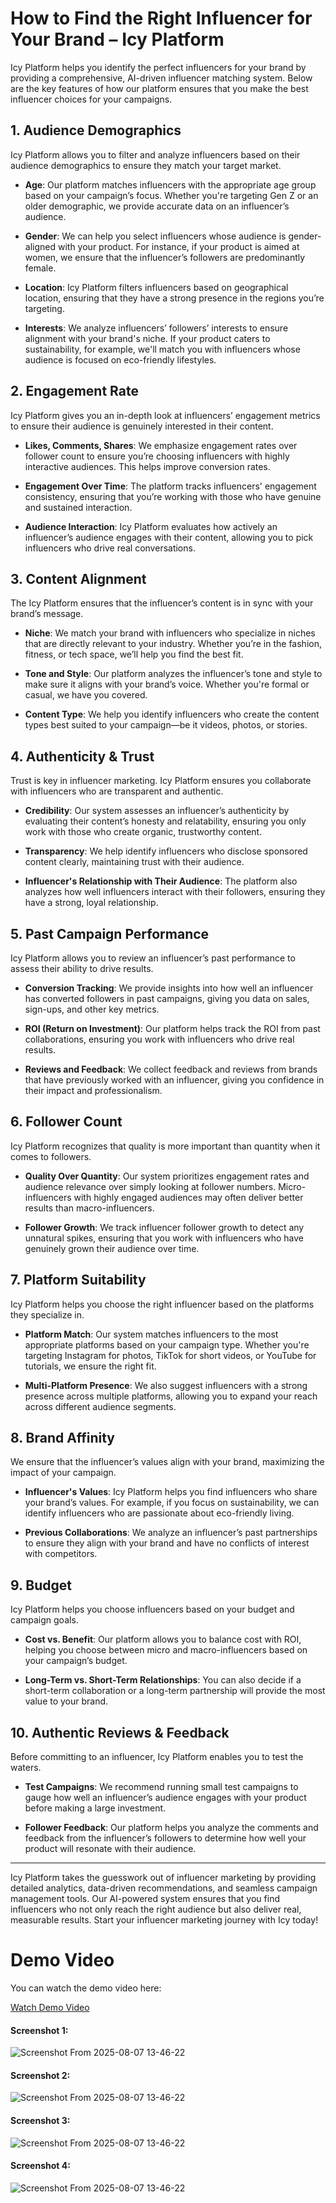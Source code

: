 # How to Find the Right Influencer for Your Brand – Icy Platform

Icy Platform helps you identify the perfect influencers for your brand by providing a comprehensive, AI-driven influencer matching system. Below are the key features of how our platform ensures that you make the best influencer choices for your campaigns.

## 1. Audience Demographics
Icy Platform allows you to filter and analyze influencers based on their audience demographics to ensure they match your target market.

- **Age**: Our platform matches influencers with the appropriate age group based on your campaign’s focus. Whether you're targeting Gen Z or an older demographic, we provide accurate data on an influencer’s audience.
  
- **Gender**: We can help you select influencers whose audience is gender-aligned with your product. For instance, if your product is aimed at women, we ensure that the influencer’s followers are predominantly female.
  
- **Location**: Icy Platform filters influencers based on geographical location, ensuring that they have a strong presence in the regions you’re targeting.
  
- **Interests**: We analyze influencers’ followers’ interests to ensure alignment with your brand's niche. If your product caters to sustainability, for example, we'll match you with influencers whose audience is focused on eco-friendly lifestyles.

## 2. Engagement Rate
Icy Platform gives you an in-depth look at influencers’ engagement metrics to ensure their audience is genuinely interested in their content.

- **Likes, Comments, Shares**: We emphasize engagement rates over follower count to ensure you’re choosing influencers with highly interactive audiences. This helps improve conversion rates.

- **Engagement Over Time**: The platform tracks influencers' engagement consistency, ensuring that you’re working with those who have genuine and sustained interaction.

- **Audience Interaction**: Icy Platform evaluates how actively an influencer’s audience engages with their content, allowing you to pick influencers who drive real conversations.

## 3. Content Alignment
The Icy Platform ensures that the influencer’s content is in sync with your brand’s message.

- **Niche**: We match your brand with influencers who specialize in niches that are directly relevant to your industry. Whether you’re in the fashion, fitness, or tech space, we’ll help you find the best fit.

- **Tone and Style**: Our platform analyzes the influencer’s tone and style to make sure it aligns with your brand’s voice. Whether you're formal or casual, we have you covered.

- **Content Type**: We help you identify influencers who create the content types best suited to your campaign—be it videos, photos, or stories.

## 4. Authenticity & Trust
Trust is key in influencer marketing. Icy Platform ensures you collaborate with influencers who are transparent and authentic.

- **Credibility**: Our system assesses an influencer’s authenticity by evaluating their content’s honesty and relatability, ensuring you only work with those who create organic, trustworthy content.

- **Transparency**: We help identify influencers who disclose sponsored content clearly, maintaining trust with their audience.

- **Influencer's Relationship with Their Audience**: The platform also analyzes how well influencers interact with their followers, ensuring they have a strong, loyal relationship.

## 5. Past Campaign Performance
Icy Platform allows you to review an influencer’s past performance to assess their ability to drive results.

- **Conversion Tracking**: We provide insights into how well an influencer has converted followers in past campaigns, giving you data on sales, sign-ups, and other key metrics.

- **ROI (Return on Investment)**: Our platform helps track the ROI from past collaborations, ensuring you work with influencers who drive real results.

- **Reviews and Feedback**: We collect feedback and reviews from brands that have previously worked with an influencer, giving you confidence in their impact and professionalism.

## 6. Follower Count
Icy Platform recognizes that quality is more important than quantity when it comes to followers.

- **Quality Over Quantity**: Our system prioritizes engagement rates and audience relevance over simply looking at follower numbers. Micro-influencers with highly engaged audiences may often deliver better results than macro-influencers.

- **Follower Growth**: We track influencer follower growth to detect any unnatural spikes, ensuring that you work with influencers who have genuinely grown their audience over time.

## 7. Platform Suitability
Icy Platform helps you choose the right influencer based on the platforms they specialize in.

- **Platform Match**: Our system matches influencers to the most appropriate platforms based on your campaign type. Whether you're targeting Instagram for photos, TikTok for short videos, or YouTube for tutorials, we ensure the right fit.

- **Multi-Platform Presence**: We also suggest influencers with a strong presence across multiple platforms, allowing you to expand your reach across different audience segments.

## 8. Brand Affinity
We ensure that the influencer’s values align with your brand, maximizing the impact of your campaign.

- **Influencer's Values**: Icy Platform helps you find influencers who share your brand’s values. For example, if you focus on sustainability, we can identify influencers who are passionate about eco-friendly living.

- **Previous Collaborations**: We analyze an influencer’s past partnerships to ensure they align with your brand and have no conflicts of interest with competitors.

## 9. Budget
Icy Platform helps you choose influencers based on your budget and campaign goals.

- **Cost vs. Benefit**: Our platform allows you to balance cost with ROI, helping you choose between micro and macro-influencers based on your campaign’s budget.

- **Long-Term vs. Short-Term Relationships**: You can also decide if a short-term collaboration or a long-term partnership will provide the most value to your brand.

## 10. Authentic Reviews & Feedback
Before committing to an influencer, Icy Platform enables you to test the waters.

- **Test Campaigns**: We recommend running small test campaigns to gauge how well an influencer’s audience engages with your product before making a large investment.

- **Follower Feedback**: Our platform helps you analyze the comments and feedback from the influencer’s followers to determine how well your product will resonate with their audience.

---

Icy Platform takes the guesswork out of influencer marketing by providing detailed analytics, data-driven recommendations, and seamless campaign management tools. Our AI-powered system ensures that you find influencers who not only reach the right audience but also deliver real, measurable results. Start your influencer marketing journey with Icy today!


# Demo Video

You can watch the demo video here:

[Watch Demo Video](https://drive.google.com/file/d/1BHPU1_hb25ru_AIYAahfEOZ8E3xdSHwz/view?usp=sharing)

#### Screenshot 1:
![Screenshot From 2025-08-07 13-46-22](https://github.com/slumio/Icy-platform/blob/main/png2)
#### Screenshot 2:
![Screenshot From 2025-08-07 13-46-22](https://github.com/slumio/Icy-platform/blob/main/png3)
#### Screenshot 3:
![Screenshot From 2025-08-07 13-46-22](https://github.com/slumio/Icy-platform/blob/main/png1)
#### Screenshot 4:
![Screenshot From 2025-08-07 13-46-22](https://github.com/slumio/Icy-platform/blob/main/png4.png)














